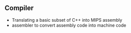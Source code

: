 ## Compiler

- Translating a basic subset of C++ into MIPS assembly
- assembler to convert assembly code into machine code